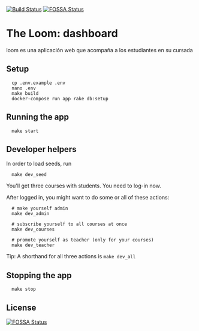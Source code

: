 [![Build Status](https://travis-ci.org/the-loom/dashboard.svg?branch=master)](https://travis-ci.org/the-loom/dashboard)
[![FOSSA Status](https://app.fossa.com/api/projects/git%2Bgithub.com%2Fthe-loom%2Fdashboard.svg?type=shield)](https://app.fossa.com/projects/git%2Bgithub.com%2Fthe-loom%2Fdashboard?ref=badge_shield)

# The Loom: dashboard

loom es una aplicación web que acompaña a los estudiantes en su cursada

## Setup

```shell
  cp .env.example .env
  nano .env
  make build
  docker-compose run app rake db:setup
```  

## Running the app

```shell
  make start
```

## Developer helpers

In order to load seeds, run

```shell
  make dev_seed
```

You'll get three courses with students. You need to log-in now.

After logged in, you might want to do some or all of these actions:

```shell
  # make yourself admin
  make dev_admin

  # subscribe yourself to all courses at once
  make dev_courses

  # promote yourself as teacher (only for your courses)
  make dev_teacher
```

Tip: A shorthand for all three actions is `make dev_all`

## Stopping the app

```shell
  make stop
```


## License
[![FOSSA Status](https://app.fossa.com/api/projects/git%2Bgithub.com%2Fthe-loom%2Fdashboard.svg?type=large)](https://app.fossa.com/projects/git%2Bgithub.com%2Fthe-loom%2Fdashboard?ref=badge_large)